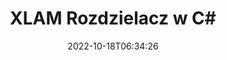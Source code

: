 ---
############################# Static ############################
layout: "auto-gen-merger"
date: 2022-10-18T06:34:26
draft: false
otherformats: odp ods odt one otp ott pdf pps ppsx ppt pptx rtf tex vdx vsdm vsdx

############################# Head ############################
head_title: "Podziel XLAM na wiele plików w C#"
head_description: "Podziel pojedynczy plik XLAM na kilka plików w oparciu o numery stron, odstępy między stronami, strony parzyste lub nieparzyste za pomocą interfejsu API łączenia dokumentów."

############################# Header ############################
title: "XLAM Rozdzielacz w C#"
description: "Podziel XLAM z kilkoma linijkami kodu .NET."
bg_image: "https://cms.admin.containerize.com/templates/aspose/App_Themes/V3/images/bg/header1.png"
bg_overlay: false
button:
    enable: true
    icon: "fas fa-arrow-down"
    label: "Pobierz darmową wersję próbną"
    link: "https://downloads.groupdocs.com/merger/net"

############################# SubMenu ############################
submenu:
    enable: true

    left:
        img_alt: "GroupDocs.Merger for .NET"
        image: "https://cms.admin.containerize.com/templates/groupdocs/images/product-logos/90x90-noborder/groupdocs-merger-net.png"
        product: "GroupDocs.Merger"
        platform: ".NET"

    middle:
        button:

            # button loop
            - link: "https://apireference.groupdocs.com/merger/net"
              text: "Dokumentacja API"

            # button loop
            - link: "https://github.com/groupdocs-merger"
              text: "Przykłady kodu"

            # button loop
            - link: "https://products.groupdocs.app/merger/family"
              text: "Prezentacje na żywo"

            # button loop
            - link: "https://purchase.groupdocs.com/pricing/merger/net"
              text: "cennik"

    right:
        link_download: "https://downloads.groupdocs.com/merger"
        link_learn: "https://docs.groupdocs.com/merger/net"
        link_buy: "https://purchase.groupdocs.com"

############################# About ############################
about:
    enable: true
    title: "Informacje o interfejsie API GroupDocs.Merger for .NET"
    content: |
        Biblioteka [GroupDocs.Merger for .NET](/pl/merger/net/) oferuje proste rozwiązanie do bezpiecznego łączenia i dzielenia między szeroką gamą formatów dokumentów, w tym PDF, Microsoft Office (Word, Excel, PowerPoint, OneNote), OpenDocument, HTML, obrazy i wiele innych w aplikacjach .NET. Dodając zaledwie kilka linijek kodu, wykonaj kilka operacji na dokumentach, takich jak przenoszenie, usuwanie, obracanie, zamiana, wyodrębnianie lub zmiana orientacji stron w dokumentach. Interfejs API scalania dokumentów obsługuje również podgląd stron dokumentu w postaci obrazu w celu analizy struktury dokumentu, formatowania i treści na stronie.
        
        GroupDocs.Merger API to właściwy wybór dla rozwiązań korporacyjnych, które potrzebują funkcji dzielenia plików. Te interfejsy API są dobrze obsługiwane we wszystkich głównych systemach operacyjnych i platformach, w tym .NET Framework, .NET Standard, .NET Core, Mono.

############################# Steps ############################
steps:
    enable: true
    title_left: "Podziel strony plików XLAM w .NET"
    content_left: |
        [GroupDocs.Merger for .NET](/pl/merger/net/) ułatwia programistom C# podział pojedynczego pliku XLAM na wiele plików wynikowych poprzez zaimplementowanie kilka prostych kroków.
        
        * Zainicjuj **SplitOptions** formatem ścieżki plików wyjściowych.
        * Utwórz nową instancję **Merger** i przekaż ścieżkę dokumentu źródłowego jako parametr konstruktora.
        * Wywołaj **Split** i przekaż obiekt **SplitOptions**, aby zapisać wynikowe dokumenty.

    title_right: "wymagania systemowe"
    content_right: |
        Interfejsy API GroupDocs.Merger for .NET są obsługiwane na wszystkich głównych platformach i systemach operacyjnych. Przed wykonaniem poniższego kodu upewnij się, że masz zainstalowane w systemie następujące wymagania wstępne.

        * Systemy operacyjne: Microsoft Windows, Linux, MacOS
        * Środowiska programistyczne: Visual Studio, Xamarin, MonoDevelop
        * Ramy: .NET Framework, .NET Standard, .NET Core, Mono
        * Pobierz najnowszą wersję GroupDocs.Merger for .NET z [NuGet](https://www.nuget.org/packages/groupdocs.merger)
         
    code: |
     {{% merger/additional-styles %}}
     {{< merger/code-merger title="Jak podzielić pliki XLAM przy użyciu przykładowego kodu C#">}}

        ```csharp    
        // Podziel plik XLAM za pomocą GroupDocs.Merger API
        string filePath = "input.xlam";
        string filePathOut = "output.xlam";

        // Zainicjuj klasę SplitOptions z formatem ścieżki plików wyjściowych
        SplitOptions splitOptions = new SplitOptions(filePathOut, new int[] { 3, 6, 8 });

        // Utwórz wystąpienie połączenia z wejściowym dokumentem XLAM
        using (Merger merger = new Merger(filePath))
          {
            // Wywołaj metodę Split i przekaż obiekt SplitOptions, aby zapisać wynikowe dokumenty
            merger.Split(splitOptions);
          }
        ```
     {{< /merger/code-merger >}}

############################# Demos ############################
demos:
    enable: true
    title: "Prezentacje na żywo - Podziel plik XLAM online"
    content: |
       Podziel plik XLAM już teraz, odwiedzając stronę [GroupDocs.Merger Live Demos](https://products.groupdocs.app/splitter/xlam).
       Demo na żywo ma następujące zalety.
        
############################# About Formats ############################
about_formats:
    enable: true

############################# More Formats ############################
more_formats:
    enable: true
    title: "Podziel plik na inne formaty"
    content: |
        .NET łączy i dzieli interfejs API dla formatów plików i obrazów. Podziel niektóre popularne formaty plików, jak podano poniżej.

############################# Back to top ###############################
back_to_top:
    enable: true
---